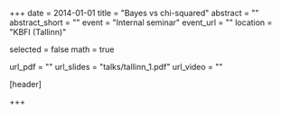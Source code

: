 +++
date = 2014-01-01
title = "Bayes vs chi-squared"
abstract = ""
abstract_short = ""
event = "Internal seminar"
event_url = ""
location = "KBFI (Tallinn)"

selected = false
math = true

url_pdf = ""
url_slides = "talks/tallinn_1.pdf"
url_video = ""

[header]

+++
